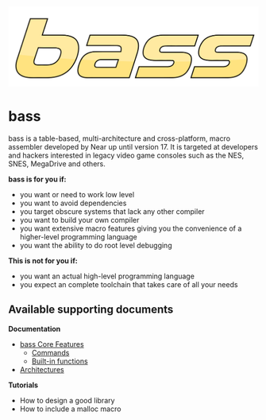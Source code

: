 ![bass](bass.svg)

# bass

bass is a table-based, multi-architecture and cross-platform, macro assembler developed by Near up until version 17. It is targeted at developers and hackers interested in legacy video game consoles such as the NES, SNES, MegaDrive and others.

**bass is for you if:**
  * you want or need to work low level
  * you want to avoid dependencies
  * you target obscure systems that lack any other compiler
  * you want to build your own compiler
  * you want extensive macro features giving you the convenience of a higher-level programming language
  * you want the ability to do root level debugging

**This is not for you if:**
  * you want an actual high-level programming language
  * you expect an complete toolchain that takes care of all your needs


## Available supporting documents
**Documentation**
  * [bass Core Features](basics.md)
    * [Commands](./commands.md)
    * [Built-in functions](./built-in-functions.md)
  * [Architectures](architectures.md)

**Tutorials**
  * How to design a good library
  * How to include a malloc macro
